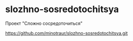 # slozhno-sosredotochitsya
Проект "Сложно сосредоточиться"

https://github.com/minotraur/slozhno-sosredotochitsya.git
